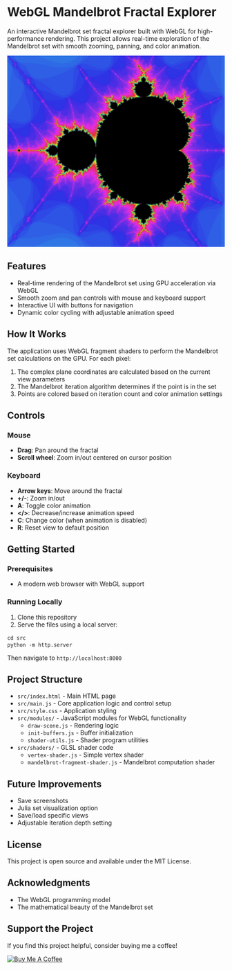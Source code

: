 # WebGL Mandelbrot Fractal Explorer

An interactive Mandelbrot set fractal explorer built with WebGL for high-performance rendering. This project allows real-time exploration of the Mandelbrot set with smooth zooming, panning, and color animation.

![Mandelbrot Fractal Explorer](screenshot.png)

## Features

- Real-time rendering of the Mandelbrot set using GPU acceleration via WebGL
- Smooth zoom and pan controls with mouse and keyboard support
- Interactive UI with buttons for navigation
- Dynamic color cycling with adjustable animation speed

## How It Works

The application uses WebGL fragment shaders to perform the Mandelbrot set calculations on the GPU. For each pixel:

1. The complex plane coordinates are calculated based on the current view parameters
2. The Mandelbrot iteration algorithm determines if the point is in the set
3. Points are colored based on iteration count and color animation settings

## Controls

### Mouse
- **Drag**: Pan around the fractal
- **Scroll wheel**: Zoom in/out centered on cursor position

### Keyboard
- **Arrow keys**: Move around the fractal
- **+/-**: Zoom in/out
- **A**: Toggle color animation
- **</>**: Decrease/increase animation speed
- **C**: Change color (when animation is disabled)
- **R**: Reset view to default position

## Getting Started

### Prerequisites
- A modern web browser with WebGL support

### Running Locally
1. Clone this repository
2. Serve the files using a local server:
```
cd src
python -m http.server
```
Then navigate to `http://localhost:8000`

## Project Structure

- `src/index.html` - Main HTML page
- `src/main.js` - Core application logic and control setup
- `src/style.css` - Application styling
- `src/modules/` - JavaScript modules for WebGL functionality
  - `draw-scene.js` - Rendering logic
  - `init-buffers.js` - Buffer initialization
  - `shader-utils.js` - Shader program utilities
- `src/shaders/` - GLSL shader code
  - `vertex-shader.js` - Simple vertex shader
  - `mandelbrot-fragment-shader.js` - Mandelbrot computation shader

## Future Improvements

- Save screenshots
- Julia set visualization option
- Save/load specific views
- Adjustable iteration depth setting

## License

This project is open source and available under the MIT License.

## Acknowledgments

- The WebGL programming model
- The mathematical beauty of the Mandelbrot set

## Support the Project

If you find this project helpful, consider buying me a coffee!

<a href="https://www.buymeacoffee.com/AndyCosta" target="_blank"><img src="https://cdn.buymeacoffee.com/buttons/v2/default-blue.png" alt="Buy Me A Coffee" style="height: 60px !important;width: 217px !important;"></a>